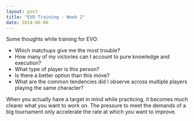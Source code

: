 ```yaml
---
layout: post
title: "EVO Training - Week 2"
date: 2014-06-06
---
```


Some thoughts while training for EVO: 

- Which matchups give me the most trouble?
- How many of my victories can I account to pure knowledge and execution?
- What type of player is this person?
- Is there a better option than this move?
- What are the common tendencies did I observe across multiple players
  playing the same character?

When you actually have a target in mind while practicing, it becomes 
much clearer what you want to work on. The pressure to meet the demands
of a big tournament only accelerate the rate at which you want to improve.

